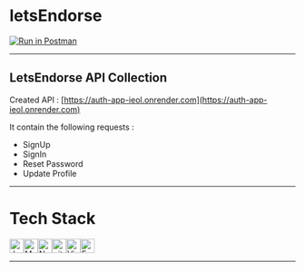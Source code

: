 # letsEndorse

[![Run in Postman](https://run.pstmn.io/button.svg)](https://god.gw.postman.com/run-collection/24948415-cff0f50a-1fa9-47dc-9b0f-ef057ec477cd?action=collection%2Ffork&collection-url=entityId%3D24948415-cff0f50a-1fa9-47dc-9b0f-ef057ec477cd%26entityType%3Dcollection%26workspaceId%3De96badaf-9b3b-4155-bd1f-eb88ec2cdd56)

<hr>

## LetsEndorse API Collection

Created API : [https://auth-app-ieol.onrender.com](https://auth-app-ieol.onrender.com)

It contain the following requests :

*   SignUp
*   SignIn
*   Reset Password
*   Update Profile



 
<hr>

#  Tech Stack
<img src="https://img.shields.io/badge/JavaScript-282C34?logo=javascript&logoColor=F7DF1E" alt="JavaScript logo" title="JavaScript" height="25" /><img src="https://img.shields.io/badge/MongoDB-282C34?logo=mongodb&logoColor=47A248" alt="MongoDB logo" title="MongoDB" height="25" /><img src="https://img.shields.io/badge/Node.js-282C34?logo=node.js&logoColor=339933" alt="Node.js logo" title="Node.js" height="25" /><img src="https://img.shields.io/badge/git-282C34?logo=git&logoColor=F05032" alt="git logo" title="git" height="25" /><img src="https://img.shields.io/badge/VS%20Code-282C34?logo=visual-studio-code&logoColor=007ACC" alt="Visual Studio Code logo" title="Visual Studio Code" height="25" /><img src="https://img.shields.io/badge/Express-282C34?logo=express&logoColor=FFFFFF" alt="Express.js logo" title="Express.js" height="25" />
<hr>

